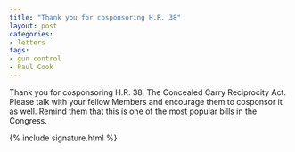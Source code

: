 ```yaml
---
title: "Thank you for cosponsoring H.R. 38"
layout: post
categories:
- letters
tags:
- gun control
- Paul Cook
---
```


Thank you for cosponsoring H.R. 38, The Concealed Carry Reciprocity Act. Please talk with your fellow Members and encourage them to cosponsor it as well. Remind them that this is one of the most popular bills in the Congress.

{% include signature.html %}
